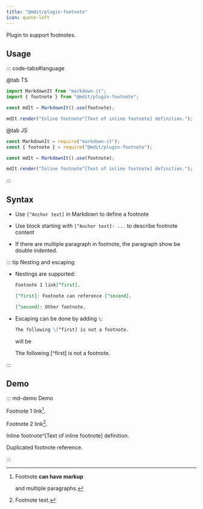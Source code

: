 ```yaml
---
title: "@mdit/plugin-footnote"
icon: quote-left
---
```


Plugin to support footnotes.

<!-- more -->

## Usage

::: code-tabs#language

@tab TS

```ts
import MarkdownIt from "markdown-it";
import { footnote } from "@mdit/plugin-footnote";

const mdIt = MarkdownIt().use(footnote);

mdIt.render("Inline footnote^[Text of inline footnote] definition.");
```

@tab JS

```js
const MarkdownIt = require("markdown-it");
const { footnote } = require("@mdit/plugin-footnote");

const mdIt = MarkdownIt().use(footnote);

mdIt.render("Inline footnote^[Text of inline footnote] definition.");
```

:::

## Syntax

- Use `[^Anchor text]` in Markdown to define a footnote

- Use block starting with `[^Anchor text]: ...` to describe footnote content

- If there are multiple paragraph in footnote, the paragraph show be double indented.

::: tip Nesting and escaping

- Nestings are supported:

  ```md
  Footnote 1 link[^first].

  [^first]: Footnote can reference [^second].

  [^second]: Other footnote.
  ```

- Escaping can be done by adding `\`:

  ```md
  The following \[^first] is not a footnote.
  ```

  will be

  The following \[^first] is not a footnote.

:::

## Demo

::: md-demo Demo

Footnote 1 link[^first].

Footnote 2 link[^second].

Inline footnote^[Text of inline footnote] definition.

Duplicated footnote reference.

[^first]: Footnote **can have markup**

    and multiple paragraphs[^second].

[^second]: Footnote text.

:::
